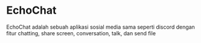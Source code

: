 # EchoChat
EchoChat adalah sebuah aplikasi sosial media sama seperti discord dengan fitur chatting, share screen, conversation, talk, dan send file
